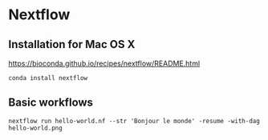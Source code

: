 # Nextflow 

## Installation for Mac OS X 
https://bioconda.github.io/recipes/nextflow/README.html
```
conda install nextflow
```

## Basic workflows

```
nextflow run hello-world.nf --str 'Bonjour le monde' -resume -with-dag hello-world.png
```
